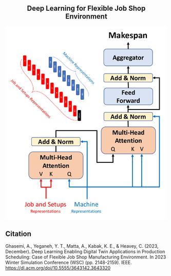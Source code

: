 
<h2 align="center">Deep Learning for Flexible Job Shop Environment</h2>

<p align="center">
<img src="Data/RNN-Attention.png" alt="DeepLearning_FJS" style="width:500px">
</p>

## Citation
Ghasemi, A., Yeganeh, Y. T., Matta, A., Kabak, K. E., & Heavey, C. (2023, December). Deep Learning Enabling Digital Twin Applications in Production Scheduling: Case of Flexible Job Shop Manufacturing Environment. In 2023 Winter Simulation Conference (WSC) (pp. 2148-2159). IEEE.  https://dl.acm.org/doi/10.5555/3643142.3643320
